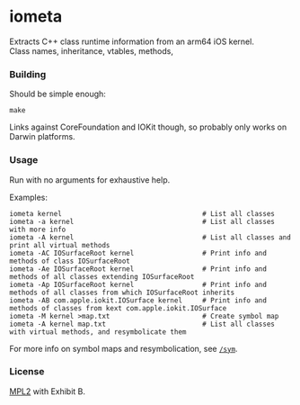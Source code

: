 # iometa

Extracts C++ class runtime information from an arm64 iOS kernel.  
Class names, inheritance, vtables, methods, 

### Building

Should be simple enough:

    make

Links against CoreFoundation and IOKit though, so probably only works on Darwin platforms.

### Usage

Run with no arguments for exhaustive help.

Examples:

    iometa kernel                                   # List all classes
    iometa -a kernel                                # List all classes with more info
    iometa -A kernel                                # List all classes and print all virtual methods
    iometa -AC IOSurfaceRoot kernel                 # Print info and methods of class IOSurfaceRoot
    iometa -Ae IOSurfaceRoot kernel                 # Print info and methods of all classes extending IOSurfaceRoot
    iometa -Ap IOSurfaceRoot kernel                 # Print info and methods of all classes from which IOSurfaceRoot inherits
    iometa -AB com.apple.iokit.IOSurface kernel     # Print info and methods of classes from kext com.apple.iokit.IOSurface
    iometa -M kernel >map.txt                       # Create symbol map
    iometa -A kernel map.txt                        # List all classes with virtual methods, and resymbolicate them

For more info on symbol maps and resymbolication, see [`/sym`](https://github.com/Siguza/iometa/tree/master/sym).

### License

[MPL2](https://github.com/Siguza/iometa/blob/master/LICENSE) with Exhibit B.

